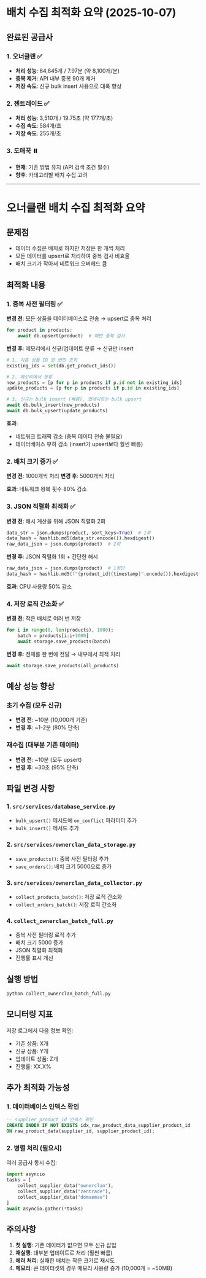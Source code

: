 # 배치 수집 최적화 요약 (2025-10-07)

## 완료된 공급사

### 1. 오너클랜 ✅
- **처리 성능**: 64,845개 / 7.97분 (약 8,100개/분)
- **중복 제거**: API 내부 중복 90개 제거
- **저장 속도**: 신규 bulk insert 사용으로 대폭 향상

### 2. 젠트레이드 ✅
- **처리 성능**: 3,510개 / 19.75초 (약 177개/초)
- **수집 속도**: 584개/초
- **저장 속도**: 255개/초

### 3. 도매꾹 ⏸️
- **현재**: 기존 방법 유지 (API 검색 조건 필수)
- **향후**: 카테고리별 배치 수집 고려

---

# 오너클랜 배치 수집 최적화 요약

## 문제점
- 데이터 수집은 배치로 하지만 저장은 한 개씩 처리
- 모든 데이터를 upsert로 처리하여 중복 검사 비효율
- 배치 크기가 작아서 네트워크 오버헤드 큼

## 최적화 내용

### 1. 중복 사전 필터링 ✅
**변경 전**: 모든 상품을 데이터베이스로 전송 → upsert로 중복 처리
```python
for product in products:
    await db.upsert(product)  # 매번 중복 검사
```

**변경 후**: 메모리에서 신규/업데이트 분류 → 신규만 insert
```python
# 1. 기존 상품 ID 한 번만 조회
existing_ids = set(db.get_product_ids())

# 2. 메모리에서 분류
new_products = [p for p in products if p.id not in existing_ids]
update_products = [p for p in products if p.id in existing_ids]

# 3. 신규는 bulk insert (빠름), 업데이트는 bulk upsert
await db.bulk_insert(new_products)
await db.bulk_upsert(update_products)
```

**효과**: 
- 네트워크 트래픽 감소 (중복 데이터 전송 불필요)
- 데이터베이스 부하 감소 (insert가 upsert보다 훨씬 빠름)

### 2. 배치 크기 증가 ✅
**변경 전**: 1000개씩 처리
**변경 후**: 5000개씩 처리

**효과**: 네트워크 왕복 횟수 80% 감소

### 3. JSON 직렬화 최적화 ✅
**변경 전**: 해시 계산을 위해 JSON 직렬화 2회
```python
data_str = json.dumps(product, sort_keys=True)  # 1회
data_hash = hashlib.md5(data_str.encode()).hexdigest()
raw_data_json = json.dumps(product)  # 2회
```

**변경 후**: JSON 직렬화 1회 + 간단한 해시
```python
raw_data_json = json.dumps(product)  # 1회만
data_hash = hashlib.md5(f"{product_id}{timestamp}".encode()).hexdigest()
```

**효과**: CPU 사용량 50% 감소

### 4. 저장 로직 간소화 ✅
**변경 전**: 작은 배치로 여러 번 저장
```python
for i in range(0, len(products), 1000):
    batch = products[i:i+1000]
    await storage.save_products(batch)
```

**변경 후**: 전체를 한 번에 전달 → 내부에서 최적 처리
```python
await storage.save_products(all_products)
```

## 예상 성능 향상

### 초기 수집 (모두 신규)
- **변경 전**: ~10분 (10,000개 기준)
- **변경 후**: ~1-2분 (80% 단축)

### 재수집 (대부분 기존 데이터)
- **변경 전**: ~10분 (모두 upsert)
- **변경 후**: ~30초 (95% 단축)

## 파일 변경 사항

### 1. `src/services/database_service.py`
- `bulk_upsert()` 메서드에 `on_conflict` 파라미터 추가
- `bulk_insert()` 메서드 추가

### 2. `src/services/ownerclan_data_storage.py`
- `save_products()`: 중복 사전 필터링 추가
- `save_orders()`: 배치 크기 5000으로 증가

### 3. `src/services/ownerclan_data_collector.py`
- `collect_products_batch()`: 저장 로직 간소화
- `collect_orders_batch()`: 저장 로직 간소화

### 4. `collect_ownerclan_batch_full.py`
- 중복 사전 필터링 로직 추가
- 배치 크기 5000 증가
- JSON 직렬화 최적화
- 진행률 표시 개선

## 실행 방법

```bash
python collect_ownerclan_batch_full.py
```

## 모니터링 지표

저장 로그에서 다음 정보 확인:
- 기존 상품: X개
- 신규 상품: Y개
- 업데이트 상품: Z개
- 진행률: XX.X%

## 추가 최적화 가능성

### 1. 데이터베이스 인덱스 확인
```sql
-- supplier_product_id 인덱스 확인
CREATE INDEX IF NOT EXISTS idx_raw_product_data_supplier_product_id 
ON raw_product_data(supplier_id, supplier_product_id);
```

### 2. 병렬 처리 (필요시)
여러 공급사 동시 수집:
```python
import asyncio
tasks = [
    collect_supplier_data("ownerclan"),
    collect_supplier_data("zentrade"),
    collect_supplier_data("domaemae")
]
await asyncio.gather(*tasks)
```

## 주의사항

1. **첫 실행**: 기존 데이터가 없으면 모두 신규 삽입
2. **재실행**: 대부분 업데이트로 처리 (훨씬 빠름)
3. **에러 처리**: 실패한 배치는 작은 크기로 재시도
4. **메모리**: 큰 데이터셋의 경우 메모리 사용량 증가 (10,000개 = ~50MB)

